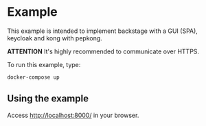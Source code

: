 # Example

This example is intended to implement backstage with a GUI (SPA), keycloak and kong with pepkong.

__ATTENTION__ It's highly recommended to communicate over HTTPS.


To run this example, type:

```sh
docker-compose up
```

## Using the example

Access [http://localhost:8000/](http://localhost:8000/) in your browser.
